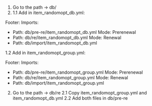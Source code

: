 1. Go to the path -> db/
2. 1.1 Add in item_randomopt_db.yml:

Footer:
  Imports:
  - Path: db/pre-re/item_randomopt_db.yml
    Mode: Prerenewal
  - Path: db/re/item_randomopt_db.yml
    Mode: Renewal
  - Path: db/import/item_randomopt_db.yml

1.2 Add in item_randomopt_group.yml:

Footer:
  Imports:
  - Path: db/pre-re/item_randomopt_group.yml
    Mode: Prerenewal
  - Path: db/re/item_randomopt_group.yml
    Mode: Renewal
  - Path: db/import/item_randomopt_group.yml

2. Go to the path -> db/re
2.1 Copy item_randomopt_group.yml and item_randomopt_db.yml
2.2 Add both files in db/pre-re
